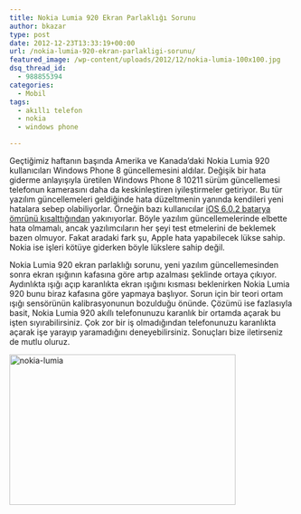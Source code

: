 ```yaml
---
title: Nokia Lumia 920 Ekran Parlaklığı Sorunu
author: bkazar
type: post
date: 2012-12-23T13:33:19+00:00
url: /nokia-lumia-920-ekran-parlakligi-sorunu/
featured_image: /wp-content/uploads/2012/12/nokia-lumia-100x100.jpg
dsq_thread_id:
  - 988855394
categories:
  - Mobil
tags:
  - akıllı telefon
  - nokia
  - windows phone

---
```

Geçtiğimiz haftanın başında Amerika ve Kanada’daki Nokia Lumia 920 kullanıcıları Windows Phone 8 güncellemesini aldılar. Değişik bir hata giderme anlayışıyla üretilen Windows Phone 8 10211 sürüm güncellemesi telefonun kamerasını daha da keskinleştiren iyileştirmeler getiriyor. Bu tür yazılım güncellemeleri geldiğinde hata düzeltmenin yanında kendileri yeni hatalara sebep olabiliyorlar. Örneğin bazı kullanıcılar [iOS 6.0.2 batarya ömrünü kısalttığından][1] yakınıyorlar. Böyle yazılım güncellemelerinde elbette hata olmamalı, ancak yazılımcıların her şeyi test etmelerini de beklemek bazen olmuyor. Fakat aradaki fark şu, Apple hata yapabilecek lükse sahip. Nokia ise işleri kötüye giderken böyle lükslere sahip değil.

Nokia Lumia 920 ekran parlaklığı sorunu, yeni yazılım güncellemesinden sonra ekran ışığının kafasına göre artıp azalması şeklinde ortaya çıkıyor. Aydınlıkta ışığı açıp karanlıkta ekran ışığını kısması beklenirken Nokia Lumia 920 bunu biraz kafasına göre yapmaya başlıyor. Sorun için bir teori ortam ışığı sensörünün kalibrasyonunun bozulduğu önünde. Çözümü ise fazlasıyla basit, Nokia Lumia 920 akıllı telefonunuzu karanlık bir ortamda açarak bu işten sıyırabilirsiniz. Çok zor bir iş olmadığından telefonunuzu karanlıkta açarak işe yarayıp yaramadığını deneyebilirsiniz. Sonuçları bize iletirseniz de mutlu oluruz.

<img class="aligncenter size-large wp-image-10094" alt="nokia-lumia" src="https://www.murekkep.org/wp-content/uploads/2012/12/nokia-lumia-400x266.jpg" width="400" height="266" srcset="https://www.murekkep.org/wp-content/uploads/2012/12/nokia-lumia-400x266.jpg 400w, https://www.murekkep.org/wp-content/uploads/2012/12/nokia-lumia-50x33.jpg 50w, https://www.murekkep.org/wp-content/uploads/2012/12/nokia-lumia-125x83.jpg 125w, https://www.murekkep.org/wp-content/uploads/2012/12/nokia-lumia-300x200.jpg 300w, https://www.murekkep.org/wp-content/uploads/2012/12/nokia-lumia-457x305.jpg 457w, https://www.murekkep.org/wp-content/uploads/2012/12/nokia-lumia.jpg 1280w" sizes="(max-width: 400px) 100vw, 400px" />

 [1]: https://www.murekkep.org/ios-6-0-2-batarya-omrunu-kisaltiyor-10049 "ios 6.0.2 batarya"